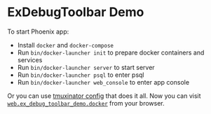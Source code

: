 # ExDebugToolbar Demo

To start Phoenix app:

  * Install `docker` and `docker-compose`
  * Run `bin/docker-launcher init` to prepare docker containers and services
  * Run `bin/docker-launcher server` to start server
  * Run `bin/docker-launcher psql` to enter psql
  * Run `bin/docker-launcher web_console` to enter app console

Or you can use [tmuxinator config](https://github.com/kagux/dotfiles/blob/master/home/.tmuxinator/ex_debug_toolbar.yml) that does it all.
Now you can visit [`web.ex_debug_toolbar_demo.docker`](http://web.ex_debug_toolbar_demo.docker) from your browser.
